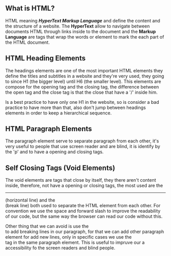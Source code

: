 ## What is HTML? 

HTML meaning ***HyperText Markup Language*** and define the content and the structure of a website. The **HyperText** allow to navigate between documents HTML through links inside to the document and the **Markup Language** are tags that wrap the words or element to mark the each part of the HTML document.

## HTML Heading Elements

The headings elements are one of the most important HTML elements they define the titles and subtitles in a website and they're very used, they going to since H1 (the bigger level) until H6 (the smaller level). This elements are compose for the opening tag and the closing tag, the difference between the open tag and the close tag is that the close that have a '/' inside him.

Is a best practice to have only one H1 in the website, so is consider a bad practice to have more than that, also don't jump between headings elements in order to keep a hierarchical sequence.

## HTML Paragraph Elements

The paragraph element serve to separate paragraph from each other, it's very useful to people that use screen reader and are blind, it is identify by the 'p' and to have a opening and closing tags.

## Self Closing Tags (Void Elements)

The void elements are tags that close by itself, they there aren't content inside, therefore, not have a opening or closing tags, the most used are the <hr /> (horizontal line) and the <br /> (break line) both used to separate the HTML element from each other. For convention we use the space and forward slash to improve the readability of our code, but the same way the browser can read our code without this. 

Other thing that we can avoid is use the <br /> to add breaking lines in our paragraph, for that we can add other paragraph element for add new lines, only in specific cases we use the <br /> tag in the same paragraph element. This is useful to impruve our a  accessibility fo the screen readers and blind people.